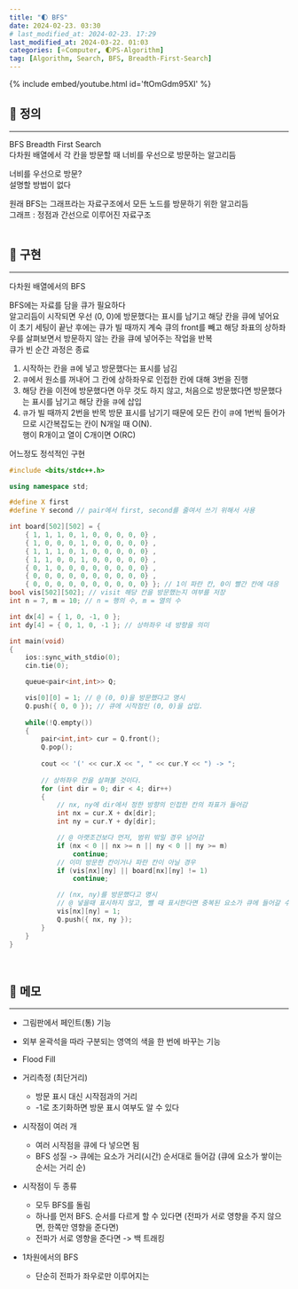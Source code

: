```yaml
---
title: "🌓 BFS"
date: 2024-02-23. 03:30
# last_modified_at: 2024-02-23. 17:29
last_modified_at: 2024-03-22. 01:03
categories: [⭐Computer, 🌓PS-Algorithm]
tag: [Algorithm, Search, BFS, Breadth-First-Search]
---
```


{% include embed/youtube.html id='ftOmGdm95XI' %}

## **💫 정의**

---

BFS Breadth First Search  
다차원 배열에서 각 칸을 방문할 때 너비를 우선으로 방문하는 알고리듬  

너비를 우선으로 방문?  
설명할 방법이 없다  

원래 BFS는 그래프라는 자료구조에서 모든 노드를 방문하기 위한 알고리듬  
그래프 : 정점과 간선으로 이루어진 자료구조  
<br>

## **💫 구현**

---

다차원 배열에서의 BFS  

BFS에는 자료를 담을 큐가 필요하다  
알고리듬이 시작되면 우선 (0, 0)에 방문했다는 표시를 남기고 해당 칸을 큐에 넣어요  
이 초기 세팅이 끝난 후에는 큐가 빌 때까지 계숙 큐의 front를 빼고 해당 좌표의 상하좌우를 살펴보면서 방문하지 않는 칸을 큐에 넣어주는 작업을 반복  
큐가 빈 순간 과정은 종료  

1. 시작하는 칸을 `큐`에 넣고 방문했다는 표시를 남김
2. `큐`에서 원소를 꺼내어 그 칸에 상하좌우로 인접한 칸에 대해 3번을 진행
3. 해당 칸을 이전에 방문했다면 아무 것도 하지 않고, 처음으로 방문했다면 방문했다는 표시를 남기고 해당 칸을 `큐`에 삽입
4. `큐`가 빌 때까지 2번을 반목
방문 표시를 남기기 때문에 모든 칸이 `큐`에 1번씩 들어가므로 시간복잡도는 칸이 N개일 때 O(N).  
행이 R개이고 열이 C개이면 O(RC)  

어느정도 정석적인 구현  

```cpp
#include <bits/stdc++.h>

using namespace std;

#define X first
#define Y second // pair에서 first, second를 줄여서 쓰기 위해서 사용

int board[502][502] = {
	{ 1, 1, 1, 0, 1, 0, 0, 0, 0, 0} ,
	{ 1, 0, 0, 0, 1, 0, 0, 0, 0, 0} ,
	{ 1, 1, 1, 0, 1, 0, 0, 0, 0, 0} ,
	{ 1, 1, 0, 0, 1, 0, 0, 0, 0, 0} ,
	{ 0, 1, 0, 0, 0, 0, 0, 0, 0, 0} ,
	{ 0, 0, 0, 0, 0, 0, 0, 0, 0, 0} ,
	{ 0, 0, 0, 0, 0, 0, 0, 0, 0, 0} }; // 1이 파란 칸, 0이 빨간 칸에 대응
bool vis[502][502]; // visit 해당 칸을 방문했는지 여부를 저장
int n = 7, m = 10; // n = 행의 수, m = 열의 수

int dx[4] = { 1, 0, -1, 0 };
int dy[4] = { 0, 1, 0, -1 }; // 상하좌우 네 방향을 의미

int main(void)
{
	ios::sync_with_stdio(0);
	cin.tie(0);

	queue<pair<int,int>> Q;

	vis[0][0] = 1; // @ (0, 0)을 방문했다고 명시
	Q.push({ 0, 0 }); // 큐에 시작점인 (0, 0)을 삽입.
	
	while(!Q.empty())
	{
		pair<int,int> cur = Q.front();
		Q.pop();
		
		cout << '(' << cur.X << ", " << cur.Y << ") -> ";
		
		// 상하좌우 칸을 살펴볼 것이다.
		for (int dir = 0; dir < 4; dir++)
		{ 
			// nx, ny에 dir에서 정한 방향의 인접한 칸의 좌표가 들어감
			int nx = cur.X + dx[dir];
			int ny = cur.Y + dy[dir];

			// @ 아랫조건보다 먼저, 범위 밖일 경우 넘어감
			if (nx < 0 || nx >= n || ny < 0 || ny >= m)
				continue; 
			// 이미 방문한 칸이거나 파란 칸이 아닐 경우
			if (vis[nx][ny] || board[nx][ny] != 1)
				continue;

			// (nx, ny)를 방문했다고 명시
			// @ 넣을때 표시하지 않고, 뺄 때 표시한다면 중복된 요소가 큐에 들어갈 수 있어서 메모리 초과, 시간 초과가 날 수 있다
			vis[nx][ny] = 1; 
			Q.push({ nx, ny });
		}
	}
}
```

<br>

## **💫 메모**

---

- 그림판에서 페인트(통) 기능
- 외부 윤곽석을 따라 구분되는 영역의 색을 한 번에 바꾸는 기능

- Flood Fill
- 거리측정 (최단거리)
  - 방문 표시 대신 시작점과의 거리
  - -1로 초기화하면 방문 표시 여부도 알 수 있다
- 시작점이 여러 개
  - 여러 시작점을 큐에 다 넣으면 됨
  - BFS 성질 -> 큐에는 요소가 거리(시간) 순서대로 들어감 (큐에 요소가 쌓이는 순서는 거리 순)
- 시작점이 두 종류
  - 모두 BFS를 돌림
  - 하나를 먼저 BFS. 순서를 다르게 할 수 있다면 (전파가 서로 영향을 주지 않으면, 한쪽만 영향을 준다면)
  - 전파가 서로 영향을 준다면 -> 백 트래킹
- 1차원에서의 BFS
  - 단순히 전파가 좌우로만 이루어지는

<br>
